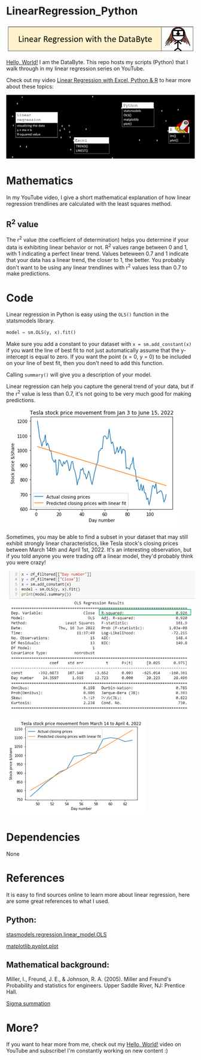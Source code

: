 # LinearRegression_Python

![Header](Images/Header_LinearRegression.PNG)

[Hello, World!](https://www.youtube.com/watch?v=MrEkwt-wZ5w) I am the DataByte. This repo hosts my scripts (Python) that I walk through in my linear regression series on YouTube. 

Check out my video [Linear Regression with Excel, Python & R](https://www.youtube.com/watch?v=yWoRWu5FUZQ) to hear more about these topics:

![Overview](Images/Overview.PNG)

# Mathematics

In my YouTube video, I give a short mathematical explanation of how linear regression trendlines are calculated with the least squares method. 

## R<sup>2</sup> value 

The r<sup>2</sup> value (the coefficient of determination) helps you determine if your data is exhibiting linear behavior or not. R<sup>2</sup> values range between 0 and 1, with 1 indicating a perfect linear trend. Values beteween 0.7 and 1 indicate that your data has a linear trend, the closer to 1, the better. You probably don't want to be using any linear trendlines with r<sup>2</sup> values less than 0.7 to make predictions. 

# Code

Linear regression in Python is easy using the `OLS()` function in the statsmodels library.  

```python
model = sm.OLS(y, x).fit()
```
Make sure you add a constant to your dataset with `x = sm.add_constant(x)` if you want the line of best fit to not just automatically assume that the y-intercept is equal to zero. If you want the point (x = 0, y = 0) to be included on your line of best fit, then you don't need to add this function. 

Calling `summary()` will give you a description of your model. 
 
Linear regression can help you capture the general trend of your data, but if the r<sup>2</sup> value is less than 0.7, it's not going to be very much good for making predictions.

![Graph_2022_YTD](Images/Python_Graph_TSLA_2022_YTD.PNG) 

Sometimes, you may be able to find a subset in your dataset that may still exhibit strongly linear characteristics, like Tesla stock's closing prices between March 14th and April 1st, 2022. It's an interesting observation, but if you told anyone you were trading off a linear model, they'd probably think you were crazy! 

![LM_Summary](Images/Python_OLS_summary.PNG)

![Graph_2022_YTD](Images/Python_Graph_TSLA_2022_subset.PNG) 

# Dependencies

None

# References

It is easy to find sources online to learn more about linear regression, here are some great references to what I used. 

## Python:

[stasmodels.regression.linear_model.OLS](https://www.statsmodels.org/dev/generated/statsmodels.regression.linear_model.OLS.html)

[matplotlib.pyplot.plot](https://matplotlib.org/stable/api/_as_gen/matplotlib.pyplot.plot.html)

## Mathematical background: 

Miller, I., Freund, J. E., & Johnson, R. A. (2005). Miller and Freund's Probability and statistics for engineers. Upper Saddle River, NJ: Prentice Hall.

[Sigma summation](http://www.columbia.edu/itc/sipa/math/summation.html)

# More?

If you want to hear more from me, check out my [Hello, World!](https://www.youtube.com/watch?v=MrEkwt-wZ5w) video on YouTube and subscribe! I'm constantly working on new content :) 
